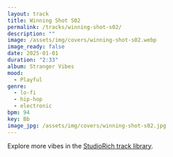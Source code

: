 ```yaml
---
layout: track
title: Winning Shot S02
permalink: /tracks/winning-shot-s02/
description: ""
image: /assets/img/covers/winning-shot-s02.webp
image_ready: false
date: 2025-01-01
duration: "2:33"
album: Stranger Vibes
mood:
  - Playful
genre:
  - lo-fi
  - hip-hop
  - electronic
bpm: 94
key: Bb
image_jpg: /assets/img/covers/winning-shot-s02.jpg
---
```


Explore more vibes in the [StudioRich track library](/tracks/).
